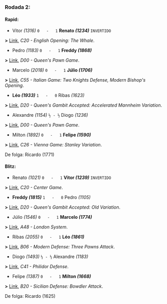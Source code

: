 ### Rodada 2:

#### Rapid:

* Vitor *(1316)* `0   -   1` **Renato *(1234)*** `INVERTIDO`

**>** [Link](https://www.lichess.org/uoeqKY9M), *C20 - English Opening: The Whale*.
* Pedro *(1183)* `0   -   1` **Freddy *(1868)***

**>** [Link](https://www.lichess.org/7lTkPhIV), *D00 - Queen's Pawn Game*.
* Marcelo *(2018)* `0   -   1` **Júlio *(1706)***

**>** [Link](https://www.lichess.org/t9BXx170), *C55 - Italian Game: Two Knights Defense, Modern Bishop's Opening*.
* **Léo *(1933)*** `1   -   0`  Ribas *(1623)*

**>** [Link](https://www.lichess.org/MpK0U206), *D20 - Queen's Gambit Accepted: Accelerated Mannheim Variation*.
* Alexandre *(1154)* `½ - ½` Diogo *(1236)*

**>** [Link](https://www.lichess.org/H9GhqhfH), *D00 - Queen's Pawn Game*.
* Milton *(1892)* `0   -   1` **Felipe *(1590)***

**>** [Link](https://www.lichess.org/dVbOLTNR), *C26 - Vienna Game: Stanley Variation*.

De folga: Ricardo (1771)

#### Blitz:

* Renato *(1021)* `0   -   1` **Vitor *(1239)*** `INVERTIDO`

**>** [Link](https://www.lichess.org/8D1HswlL), *C20 - Center Game*.
* **Freddy *(1815)*** `1   -   0`  Pedro *(1105)*

**>** [Link](https://www.lichess.org/3GCiQUZb), *D20 - Queen's Gambit Accepted: Old Variation*.
* Júlio *(1546)* `0   -   1` **Marcelo *(1774)***

**>** [Link](https://www.lichess.org/bLg3vsmi), *A48 - London System*.
* Ribas *(2055)* `0   -   1` **Léo *(1861)***

**>** [Link](https://www.lichess.org/2aruQaIu), *B06 - Modern Defense: Three Pawns Attack*.
* Diogo *(1493)* `½ - ½` Alexandre *(1183)*

**>** [Link](https://www.lichess.org/JLLAkhLx), *C41 - Philidor Defense*.
* Felipe *(1387)* `0   -   1` **Milton *(1668)***

**>** [Link](https://www.lichess.org/DJGNYvmh), *B20 - Sicilian Defense: Bowdler Attack*.

De folga: Ricardo (1625)

